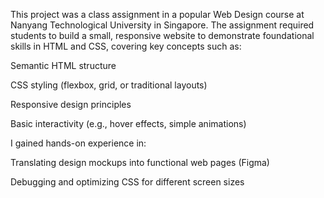 This project was a class assignment in a popular Web Design course at Nanyang Technological University in Singapore. The assignment required students to build a small, responsive website to demonstrate foundational skills in HTML and CSS, covering key concepts such as:

Semantic HTML structure

CSS styling (flexbox, grid, or traditional layouts)

Responsive design principles

Basic interactivity (e.g., hover effects, simple animations)


I gained hands-on experience in:

Translating design mockups into functional web pages (Figma)

Debugging and optimizing CSS for different screen sizes

